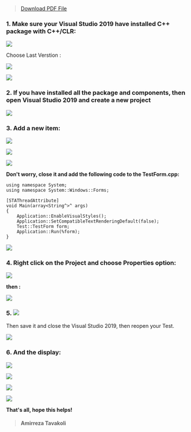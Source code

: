 > [Download PDF File](https://drive.google.com/file/d/1oaHnKJNhbb7JJ8bSB-Xwy_DLDqjoeI_t/view?usp=sharing)
### 1. Make sure your Visual Studio 2019 have installed C++ package with C++/CLR:

![](https://uupload.ir/files/8svz_screenshot_2021-04-22_200543.png)

Choose Last Verstion : 

![](https://uupload.ir/files/q3is_screenshot_2021-04-22_200603.png)

![](https://uupload.ir/files/eve_screenshot_2021-04-22_200617.png)
### 2. If you have installed all the package and components, then open Visual Studio 2019 and create a new project

![](https://uupload.ir/files/1tto_screenshot_2021-04-22_200631.png)

### 3. Add a new item:

![](https://uupload.ir/files/hln7_screenshot_2021-04-22_200642.png)

![](https://uupload.ir/files/x4fo_screenshot_2021-04-22_200659.png)

![](https://uupload.ir/files/akna_screenshot_2021-04-22_200710.png)

**Don't worry, close it and add the following code to the TestForm.cpp:**

    using namespace System;
    using namespace System::Windows::Forms;
    
    [STAThreadAttribute]
    void Main(array<String^>^ args)
    {
        Application::EnableVisualStyles();
        Application::SetCompatibleTextRenderingDefault(false);
        Test::TestForm form;
        Application::Run(%form);
    }
    
![](https://uupload.ir/files/oz5l_screenshot_2021-04-22_200721.png)

### 4. Right click on the Project and choose Properties option:

![](https://uupload.ir/files/xz8s_screenshot_2021-04-22_200736.png)

**then :**

![](https://uupload.ir/files/8ku8_screenshot_2021-04-22_200753.png)

### 5. ![](https://uupload.ir/files/fti2_screenshot_2021-04-22_200806.png)
Then save it and close the Visual Studio 2019, then reopen your Test.

![](https://uupload.ir/files/pi5a_screenshot_2021-04-22_200818.png)

### 6. And the display:
![](https://uupload.ir/files/vdo5_screenshot_2021-04-22_200833.png)

![](https://uupload.ir/files/bkmg_screenshot_2021-04-22_200846.png)

![](https://uupload.ir/files/0no_screenshot_2021-04-22_200857.png)

![](https://uupload.ir/files/3jh9_screenshot_2021-04-22_200912.png)

**That's all, hope this helps!**
> #### Amirreza Tavakoli
